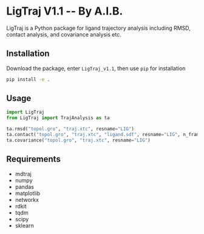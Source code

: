 # LigTraj V1.1 -- By A.I.B.

LigTraj is a Python package for ligand trajectory analysis including RMSD, contact analysis, and covariance analysis etc.

## Installation
Download the package, enter `LigTraj_v1.1`, then use `pip` for installation
```bash
pip install -e .
```

## Usage

```python
import LigTraj
from LigTraj import TrajAnalysis as ta

ta.rmsd("topol.gro", "traj.xtc", resname="LIG")
ta.contact("topol.gro", "traj.xtc", "ligand.sdf", resname="LIG", n_frames=50)
ta.covariance("topol.gro", "traj.xtc", resname="LIG")
```

## Requirements
- mdtraj
- numpy
- pandas
- matplotlib
- networkx
- rdkit
- tqdm
- scipy
- sklearn
